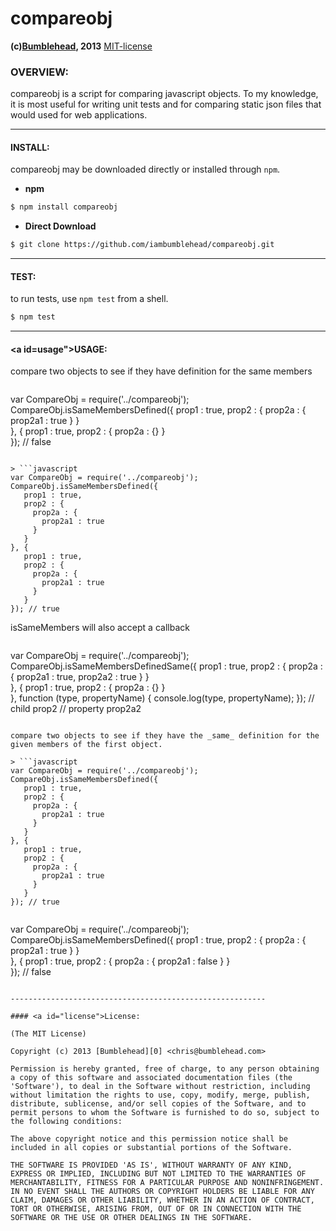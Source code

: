 compareobj
==========
**(c)[Bumblehead][0], 2013** [MIT-license](#license)  

### OVERVIEW:

compareobj is a script for comparing javascript objects. To my
knowledge, it is most useful for writing unit tests and for comparing static json files that would used for web applications.

[0]: http://www.bumblehead.com                            "bumblehead"



---------------------------------------------------------
#### <a id="install"></a>INSTALL:

compareobj may be downloaded directly or installed through `npm`.

 * **npm**   

 ```bash
 $ npm install compareobj
 ```

 * **Direct Download**
 
 ```bash  
 $ git clone https://github.com/iambumblehead/compareobj.git
 ```


---------------------------------------------------------
#### <a id="test"></a>TEST:

 to run tests, use `npm test` from a shell.

 ```bash
 $ npm test
 ```


---------------------------------------------------------

#### <a id=usage">USAGE:

compare two objects to see if they have definition for the same members

 > ```javascript
   var CompareObj = require('../compareobj');
   CompareObj.isSameMembersDefined({
      prop1 : true,
      prop2 : {
        prop2a : {
          prop2a1 : true
        }
      }   
   }, {
      prop1 : true,
      prop2 : {
        prop2a : {}
      }   
   }); // false
   ```
   
 > ```javascript
   var CompareObj = require('../compareobj');
   CompareObj.isSameMembersDefined({
      prop1 : true,
      prop2 : {
        prop2a : {
          prop2a1 : true
        }
      }   
   }, {
      prop1 : true,
      prop2 : {
        prop2a : {
          prop2a1 : true
        }
      }   
   }); // true
   ```  

isSameMembers will also accept a callback

 > ```javascript
   var CompareObj = require('../compareobj');
   CompareObj.isSameMembersDefinedSame({
      prop1 : true,
      prop2 : {
        prop2a : {
          prop2a1 : true,
          prop2a2 : true
        }
      }   
   }, {
      prop1 : true,
      prop2 : {
        prop2a : {}
      }   
   }, function (type, propertyName) {
     console.log(type, propertyName);
   });
   // child prop2
   // property prop2a2
   ```   

compare two objects to see if they have the _same_ definition for the given members of the first object.

 > ```javascript
   var CompareObj = require('../compareobj');
   CompareObj.isSameMembersDefined({
      prop1 : true,
      prop2 : {
        prop2a : {
          prop2a1 : true
        }
      }   
   }, {
      prop1 : true,
      prop2 : {
        prop2a : {
          prop2a1 : true
        }
      }   
   }); // true
   ```  
   
 > ```javascript
   var CompareObj = require('../compareobj');
   CompareObj.isSameMembersDefined({
      prop1 : true,
      prop2 : {
        prop2a : {
          prop2a1 : true
        }
      }   
   }, {
      prop1 : true,
      prop2 : {
        prop2a : {
          prop2a1 : false
        }
      }   
   }); // false
   ```     

---------------------------------------------------------

#### <a id="license">License:

(The MIT License)

Copyright (c) 2013 [Bumblehead][0] <chris@bumblehead.com>

Permission is hereby granted, free of charge, to any person obtaining a copy of this software and associated documentation files (the 'Software'), to deal in the Software without restriction, including without limitation the rights to use, copy, modify, merge, publish, distribute, sublicense, and/or sell copies of the Software, and to permit persons to whom the Software is furnished to do so, subject to the following conditions:

The above copyright notice and this permission notice shall be included in all copies or substantial portions of the Software.

THE SOFTWARE IS PROVIDED 'AS IS', WITHOUT WARRANTY OF ANY KIND, EXPRESS OR IMPLIED, INCLUDING BUT NOT LIMITED TO THE WARRANTIES OF MERCHANTABILITY, FITNESS FOR A PARTICULAR PURPOSE AND NONINFRINGEMENT. IN NO EVENT SHALL THE AUTHORS OR COPYRIGHT HOLDERS BE LIABLE FOR ANY CLAIM, DAMAGES OR OTHER LIABILITY, WHETHER IN AN ACTION OF CONTRACT, TORT OR OTHERWISE, ARISING FROM, OUT OF OR IN CONNECTION WITH THE SOFTWARE OR THE USE OR OTHER DEALINGS IN THE SOFTWARE.
